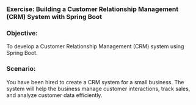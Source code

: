 ### Exercise: Building a Customer Relationship Management (CRM) System with Spring Boot

### Objective:
To develop a Customer Relationship Management (CRM) system using Spring Boot.

### Scenario:
You have been hired to create a CRM system for a small business. The system will help the business manage customer interactions, track sales, and analyze customer data efficiently.
